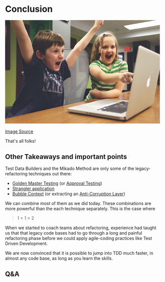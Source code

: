 # Conclusion

![2 children raising arms in victory in front of a laptop](images/win-win.jpg)

[Image Source](https://pixabay.com/photos/children-win-success-video-game-593313/)

That's all folks!

## Other Takeaways and important points

Test Data Builders and the Mikado Method are only some of the legacy-
refactoring techniques out there:

* [Golden Master Testing](https://blog.thecodewhisperer.com/permalink/surviving-legacy-code-with-golden-master-and-sampling)
  (or [Approval Testing](https://approvaltests.com/))
* [Strangler application](https://martinfowler.com/bliki/StranglerFigApplication.html)
* [Bubble Context](http://domainlanguage.com/wp-content/uploads/2016/04/GettingStartedWithDDDWhenSurroundedByLegacySystemsV1.pdf)
  (or extracting an [Anti-Corruption Layer](https://dev.to/asarnaout/the-anti-corruption-layer-pattern-pcd))
 
We can combine most of them as we did today. These combinations are more
powerful than the each technique separately. This is the case where 

> 1 + 1 > 2

When we started to coach teams about refactoring, experience had taught us that
that legacy code bases had to go through a long and painful refactoring phase 
before we could apply agile-coding practices like Test Driven Development.

We are now convinced that it is possible to jump into TDD much faster, in 
almost any code base, as long as you learn the skills.

## Q&A